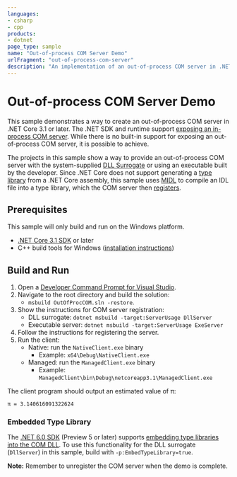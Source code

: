 ```yaml
---
languages:
- csharp
- cpp
products:
- dotnet
page_type: sample
name: "Out-of-process COM Server Demo"
urlFragment: "out-of-process-com-server"
description: "An implementation of an out-of-process COM server in .NET Core."
---
```


# Out-of-process COM Server Demo

This sample demonstrates a way to create an out-of-process COM server in .NET Core 3.1 or later. The .NET SDK and runtime support [exposing an in-process COM server](https://docs.microsoft.com/dotnet/core/native-interop/expose-components-to-com). While there is no built-in support for exposing an out-of-process COM server, it is possible to achieve.

The projects in this sample show a way to provide an out-of-process COM server with the system-supplied [DLL Surrogate](https://docs.microsoft.com/windows/win32/com/dll-surrogates) or using an executable built by the developer. Since .NET Core does not support generating a [type library](https://docs.microsoft.com/windows/win32/midl/com-dcom-and-type-libraries#type-library) from a .NET Core assembly, this sample uses [MIDL](https://docs.microsoft.com/windows/win32/com/midl-compilation) to compile an IDL file into a type library, which the COM server then [registers](https://docs.microsoft.com/windows/win32/com/loading-and-registering-a-type-library).

## Prerequisites

This sample will only build and run on the Windows platform.

* [.NET Core 3.1 SDK](https://dotnet.microsoft.com/download) or later
* C++ build tools for Windows ([installation instructions](https://docs.microsoft.com/cpp/build/building-on-the-command-line#download-and-install-the-tools))

## Build and Run

1. Open a [Developer Command Prompt for Visual Studio](https://docs.microsoft.com/cpp/build/building-on-the-command-line#developer_command_prompt_shortcuts).
1. Navigate to the root directory and build the solution:
    * `msbuild OutOfProcCOM.sln -restore`.
1. Show the instructions for COM server registration:
    * DLL surrogate: `dotnet msbuild -target:ServerUsage DllServer`
    * Executable server: `dotnet msbuild -target:ServerUsage ExeServer`
1. Follow the instructions for registering the server.
1. Run the client:
    * Native: run the `NativeClient.exe` binary
        * Example: `x64\Debug\NativeClient.exe`
    * Managed: run the `ManagedClient.exe` binary
        * Example: `ManagedClient\bin\Debug\netcoreapp3.1\ManagedClient.exe`

The client program should output an estimated value of &#960;:

```
π = 3.140616091322624
```

### Embedded Type Library

The [.NET 6.0 SDK](https://dotnet.microsoft.com/download) (Preview 5 or later) supports [embedding type libraries into the COM DLL](https://docs.microsoft.com/dotnet/core/native-interop/expose-components-to-com#embedding-type-libraries-in-the-com-host). To use this functionality for the DLL surrogate (`DllServer`) in this sample, build with `-p:EmbedTypeLibrary=true`.

**Note:** Remember to unregister the COM server when the demo is complete.
